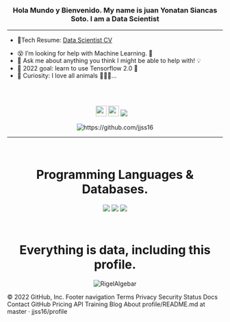 
<h3 align="center">Hola Mundo y Bienvenido. My name is juan Yonatan Siancas Soto. I am a Data Scientist </h3> 

---

*  🧐Tech Resume: [Data Scientist CV](https://drive.google.com/)

- 😵 I’m looking for help with Machine Learning. 🦜
- 💬 Ask me about anything you think I might be able to help with! 💡
- 🚀 2022 goal: learn to use Tensorflow 2.0 📃
- 🧡 Curiosity: I love all animals 🐶🐺🐯...

<br>
<br>
<p align="center"><a href="https://twitter.com/"><img src="https://img.shields.io/badge/twitter-%231DA1F2.svg?&style=for-the-badge&logo=twitter&logoColor=white" height=25></a> <a href="https://www.linkedin.com/in/jonatthan-siancas-a041951a9/"><img src="https://img.shields.io/badge/linkedin-%230077B5.svg?&style=for-the-badge&logo=linkedin&logoColor=white" height=25></a>   <a href="mailto:rigel.algebar@gmail.com?subject=Hello%20Miguel,%20From%20Github"><img src="https://img.shields.io/badge/gmail-%23D14836.svg?&style=for-the-badge&logo=gmail&logoColor=white" /></a>&nbsp;&nbsp;&nbsp;&nbsp;

</p>
<p align="center">
  <img src="https://komarev.com/ghpvc/?username=jjss16" alt="https://github.com/jjss16" />
</p>

---

<br>
<h1 align="center">Programming Languages & Databases.</h1>


<p align="center">
<img src="https://img.shields.io/badge/python%20-00BFFF.svg?&style=for-the-badge&logo=python&logoColor=white"/>

<img src="https://img.shields.io/badge/sql%20-005EFF.svg?&style=for-the-badge&logo=mysql&logoColor=white"/>
<img src="https://img.shields.io/static/v1?style=for-the-badge&message=Apache+Spark&color=E25A1C&logo=Apache+Spark&logoColor=FFFFFF&label="/>
  
</p>


<br>
<h1 align="center">Everything is data, including this profile.</h1>
<p align="center"><img src="https://github-readme-stats.vercel.app/api?username=jjss16&show_icons=true&theme=gotham" alt="RigelAlgebar" />

<!---
<hr>
<img src=https://github-readme-stats.vercel.app/api/top-langs/?username=jjss16&count_private=true>
</hr>
--->

© 2022 GitHub, Inc.
Footer navigation
Terms
Privacy
Security
Status
Docs
Contact GitHub
Pricing
API
Training
Blog
About
profile/README.md at master · jjss16/profile
